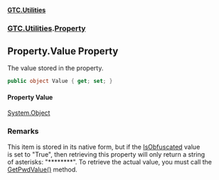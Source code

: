 #### [GTC.Utilities](GTC.Utilities.md 'GTC.Utilities')
### [GTC.Utilities](GTC.Utilities.md#GTC.Utilities 'GTC.Utilities').[Property](GTC.Utilities.md#GTC.Utilities.Property 'GTC.Utilities.Property')

## Property.Value Property

The value stored in the property.

```csharp
public object Value { get; set; }
```

#### Property Value
[System.Object](https://docs.microsoft.com/en-us/dotnet/api/System.Object 'System.Object')

### Remarks
This item is stored in its native form, but if the [IsObfuscated](Property.IsObfuscated.md 'GTC.Utilities.Property.IsObfuscated') value  
is set to "True", then retrieving this property will only return a string  
of asterisks: "********". To retrieve the actual value, you must call the  
[GetPwdValue()](Property.GetPwdValue().md 'GTC.Utilities.Property.GetPwdValue()') method.